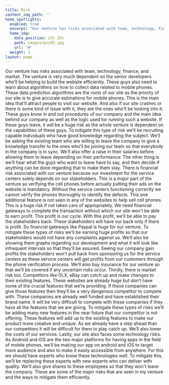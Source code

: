 ```yaml
---
title: Risk
content_img_path: ''
home_spotlights:
  enabled: true
  excerpt: "Our venture has risks associated with team, technology, finance, and market. The venture is very\r much dependent on the senior developers who’ll be helping to build the website efficiently."
  home_img:
    data_position: 25% 25%
    path: images/pic03.jpg
    url: '#'
  weight: 3
layout: page
---
```

Our venture has risks associated with team, technology, finance, and market. The venture is very much dependent on the senior developers who’ll be helping to build the website efficiently. These guys also need to learn about algorithms on how to collect data related to mobile phones. These data prediction algorithms are the roots of our site as the priority of our site is to give accurate estimations for mobile phones. This is the main idea that’ll attract people to visit our website. And also if our site crashes or there is some kind of issue with it, they are the ones who’ll be looking into it. These guys know in and out procedures of our company and the main idea behind our company as well as the logic used for running such a website. If these guys leave, it will be a huge risk as the whole venture is dependent on the capabilities of these guys. To mitigate this type of risk we’ll be recruiting capable individuals who have good knowledge regarding the subject. We’ll be asking the existing team who are willing to leave the company to give a knowledge transfer to the ones who’ll be joining our team so that everybody in the company is in sync. We’ll also offer a raise in their salaries before allowing them to leave depending on their performance. The other thing is we’ll hear what the guys who want to leave have to say, and then decide if anything can be done regarding that to make them stay. There is financial risk associated with our venture because our investment for the service centers solely depends on our stakeholders. This is a major part of the venture as verifying the cell phones before actually putting their ads on the website is mandatory. Without the service centers functioning correctly we cannot verify the phones thoroughly to identify the defects. This one additional feature is not seen in any of the websites to help sell cell phones. This is a huge risk if not taken care of appropriately. We need financial gateways to complete the transaction without which our site won't be able to earn profit. This profit is our cycle. With this profit, we’ll be able to pay the stakeholders back. These stakeholders will have our back only if there is profit. So financial gateways like Paypal is huge for our venture. To mitigate these types of risks we’ll be earning huge profits so that our stakeholders would not have any complaints against us. We’ll also be showing them graphs regarding our development and what it will look like infrequent intervals so that they’ll be assured. Seeing our company gain profits the stakeholders won't pull back from sponsoring us for the service centers as these service centers will get profits from our customers through the phone verification process. We’ll also buy insurance for our venture so that we’ll be covered if any uncertain risks occur. Thirdly, there is market risk too. Competitors like OLX, eBay can catch up and make changes to their existing features. These websites are already huge but don’t have some of the crucial features that we’re providing. If these companies can give those features then they’ll be a very dangerous competitor to compete with. These companies are already well funded and have established their brand name. It will be very difficult to compete with these companies if they have all the features that we are giving. To mitigate these types of risks we’ll be adding many new features in the near future that our competitor is not offering. These features will add up to the existing features to make our product more creative and unique. As we already have a step ahead than our competitors it will be difficult for them to play catch up. We’ll also lower the costs of our services. Lastly, our site also faces some technology risks. As Android and iOS are the two major platforms for having apps in the field of mobile phones, we’ll be making our app on android and iOS to target more audience and also to make it easily accessible from anywhere. For this we should have experts who know these technologies well. To mitigate this, we’ll be replacing these experts with new experts who can deliver with quality. We’ll also give shares to these employees so that they won't leave the company. These are some of the major risks that are seen in my venture and the ways to mitigate them efficiently.
